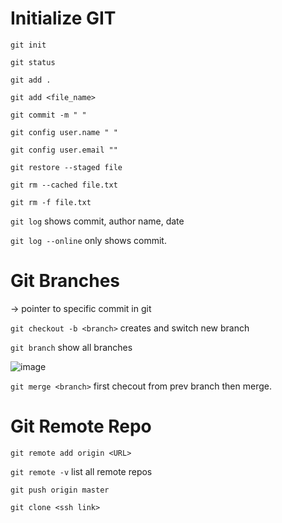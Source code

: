 # Initialize GIT

```git init```

```git status```

```git add .```

```git add <file_name>```

```git commit -m " " ```

```git config user.name " " ```

```git config user.email "" ```

```git restore --staged file```

```git rm --cached file.txt```

```git rm -f file.txt```

```git log``` shows commit, author name, date

```git log --online``` only shows commit.

# Git Branches
-> pointer to specific commit in git

```git checkout -b <branch>```  creates and switch new branch

```git branch``` show all branches

![image](https://github.com/user-attachments/assets/5aee8d89-1d81-4fe5-a804-4a4afe7ffe4f)

```git merge <branch>``` first checout from prev branch then merge.

# Git Remote Repo

```git remote add origin <URL>```

```git remote -v``` list all remote repos

```git push origin master```

```git clone <ssh link>```





